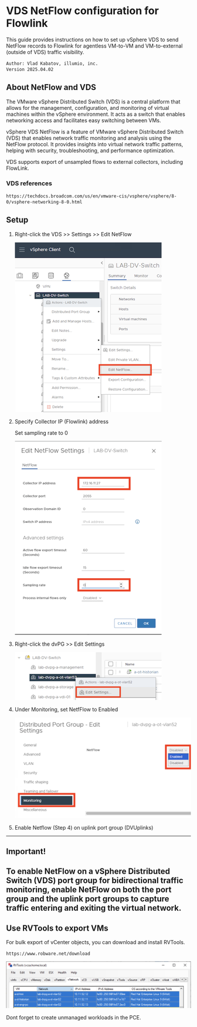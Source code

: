 # VDS NetFlow configuration for Flowlink

This guide provides instructions on how to set up vSphere VDS to send NetFlow records to Flowlink for agentless VM-to-VM and VM-to-external (outside of VDS) traffic visibility. 
 ```
 Author: Vlad Kabatov, illumio, inc.
 Version 2025.04.02
```
## About NetFlow and VDS
The VMware vSphere Distributed Switch (VDS) is a central platform that allows for the management, configuration, and monitoring of virtual machines within the vSphere environment. It acts as a switch that enables networking access and facilitates easy switching between VMs.

vSphere VDS NetFlow is a feature of VMware vSphere Distributed Switch (VDS) that enables network traffic monitoring and analysis using the NetFlow protocol. It provides insights into virtual network traffic patterns, helping with security, troubleshooting, and performance optimization.

VDS supports export of unsampled flows to external collectors, including FlowLink.

### VDS references
```
https://techdocs.broadcom.com/us/en/vmware-cis/vsphere/vsphere/8-0/vsphere-networking-8-0.html
```


## Setup
1. Right-click the VDS >> Settings >> Edit NetFlow

    ![Alt text](/Images/vds-edit-netflow.png?raw=true "Select VDS Netflow Settings")


2.  Specify Collector IP (Flowlink) address

    Set sampling rate to 0

    ![Alt text](/Images/vds-config.png?raw=true "VDS Configuration")

3.  Right-click the dvPG >> Edit Settings

    ![Alt text](/Images/dvpg-settings.png?raw=true "Select dvPG Settings")

4.  Under Monitoring, set NetfFlow to Enabled

    ![Alt text](/Images/dvpg-config.png?raw=true "dvPG Configuration")

5.  Enable Netflow (Step 4) on uplink port group (DVUplinks)


---------------
Important!
---------------

To enable NetFlow on a vSphere Distributed Switch (VDS) port group for bidirectional traffic monitoring, enable NetFlow on both the port group and the uplink port groups to capture traffic entering and exiting the virtual network. 
---------------

## Use RVTools to export VMs
For bulk export of vCenter objects, you can download and install RVTools.
```
https://www.robware.net/download
```
![Alt text](/Images/rvtools.png?raw=true "RVTools vNetwork Tab")


Dont forget to create unmanaged workloads in the PCE.